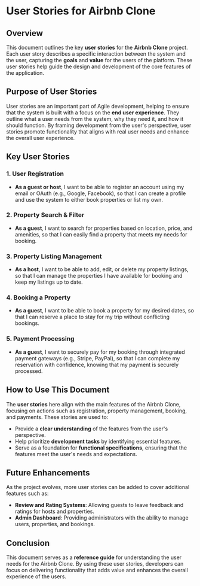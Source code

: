 # User Stories for Airbnb Clone

## Overview

This document outlines the key **user stories** for the **Airbnb Clone** project. Each user story describes a specific interaction between the system and the user, capturing the **goals** and **value** for the users of the platform. These user stories help guide the design and development of the core features of the application.

## Purpose of User Stories

User stories are an important part of Agile development, helping to ensure that the system is built with a focus on the **end user experience**. They outline what a user needs from the system, why they need it, and how it should function. By framing development from the user's perspective, user stories promote functionality that aligns with real user needs and enhance the overall user experience.

## Key User Stories

### 1. User Registration
- **As a guest or host**, I want to be able to register an account using my email or OAuth (e.g., Google, Facebook), so that I can create a profile and use the system to either book properties or list my own.

### 2. Property Search & Filter
- **As a guest**, I want to search for properties based on location, price, and amenities, so that I can easily find a property that meets my needs for booking.

### 3. Property Listing Management
- **As a host**, I want to be able to add, edit, or delete my property listings, so that I can manage the properties I have available for booking and keep my listings up to date.

### 4. Booking a Property
- **As a guest**, I want to be able to book a property for my desired dates, so that I can reserve a place to stay for my trip without conflicting bookings.

### 5. Payment Processing
- **As a guest**, I want to securely pay for my booking through integrated payment gateways (e.g., Stripe, PayPal), so that I can complete my reservation with confidence, knowing that my payment is securely processed.

## How to Use This Document

The **user stories** here align with the main features of the Airbnb Clone, focusing on actions such as registration, property management, booking, and payments. These stories are used to:

- Provide a **clear understanding** of the features from the user's perspective.
- Help prioritize **development tasks** by identifying essential features.
- Serve as a foundation for **functional specifications**, ensuring that the features meet the user's needs and expectations.

## Future Enhancements

As the project evolves, more user stories can be added to cover additional features such as:

- **Review and Rating Systems**: Allowing guests to leave feedback and ratings for hosts and properties.
- **Admin Dashboard**: Providing administrators with the ability to manage users, properties, and bookings.

## Conclusion

This document serves as a **reference guide** for understanding the user needs for the Airbnb Clone. By using these user stories, developers can focus on delivering functionality that adds value and enhances the overall experience of the users.